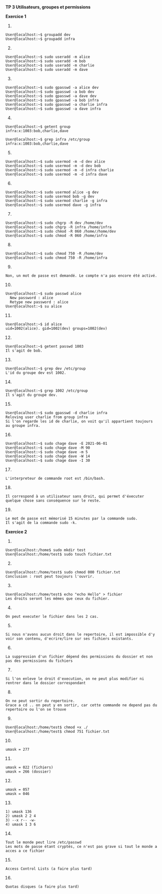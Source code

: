 **TP 3 Utilisateurs, groupes et permissions**

**Exercice 1**

1. 
```console
User@localhost:~$ groupadd dev
User@localhost:~$ groupadd infra
```
2. 
```console
User@localhost:~$ sudo useradd -m alice
User@localhost:~$ sudo useradd -m bob
User@localhost:~$ sudo useradd -m charlie
User@localhost:~$ sudo useradd -m dave
```
3.
```console
User@localhost:~$ sudo gpasswd -a alice dev
User@localhost:~$ sudo gpasswd -a bob dev
User@localhost:~$ sudo gpasswd -a dave dev
User@localhost:~$ sudo gpasswd -a bob infra
User@localhost:~$ sudo gpasswd -a charlie infra
User@localhost:~$ sudo gpasswd -a dave infra
```
4.
```console
User@localhost:~$ getent group
infra:x:1003:bob,charlie,dave

User@localhost:~$ grep infra /etc/group
infra:x:1003:bob,charlie,dave
```
5.
```console
User@localhost:~$ sudo usermod -m -d dev alice
User@localhost:~$ sudo usermod -m -d dev bob
User@localhost:~$ sudo usermod -m -d infra charlie
User@localhost:~$ sudo usermod -m -d infra dave
```
6.
```console
User@localhost:~$ sudo usermod alice -g dev
User@localhost:~$ sudo usermod bob -g dev
User@localhost:~$ sudo usermod charlie -g infra
User@localhost:~$ sudo usermod dave -g infra
```
7.
```console
User@localhost:~$ sudo chgrp -R dev /home/dev
User@localhost:~$ sudo chgrp -R infra /home/infra
User@localhost:~$ sudo chmod -R 060 /home//home/dev
User@localhost:~$ sudo chmod -R 060 /home/infra 
```
8.
```console
User@localhost:~$ sudo chmod 750 -R /home/dev
User@localhost:~$ sudo chmod 750 -R /home/infra
```
9.
```console
Non, un mot de passe est demandé. Le compte n'a pas encore été activé.
```
10.
```console
User@localhost:~$ sudo passwd alice
  New password : alice
  Retype new password : alice
User@localhost:~$ su alice
```
11.
```console
User@localhost:~$ id alice
uid=1002(alice). gid=1002(dev) groups=1002(dev)
```
12.
```console
User@localhost:~$ getent passwd 1003
Il s'agit de bob.
```
13.
```console
User@localhost:~$ grep dev /etc/group
L'id du groupe dev est 1002.
```
14.
```console
User@localhost:~$ grep 1002 /etc/group
Il s'agit du groupe dev.
```
15.
```console
User@localhost:~$ sudo gpasswd -d charlie infra
Reloving user charlie from group infra
Si l'on regarde les id de charlie, on voit qu'il appartient toujours au groupe infra.
```
16.
```console
User@localhost:~$ sudo chage dave -E 2021-06-01
User@localhost:~$ sudo chage dave -M 90 
User@localhost:~$ sudo chage dave -m 5
User@localhost:~$ sudo chage dave -W 14
User@localhost:~$ sudo chage dave -I 30
```
17.
```console
L'interpreteur de commande root est /bin/bash.
```
18.
```console
Il correspond à un utilisateur sans droit, qui permet d'éxecuter quelque chose sans conséquence sur le reste.
```
19.
```console
Le mot de passe est mémorisé 15 minutes par la commande sudo.
Il s'agit de la commande sudo -k.
```

**Exercice 2**

1. 
```console
User@localhost:/home$ sudo mkdir test
User@localhost:/home/test$ sudo touch fichier.txt
```
2. 
```console
User@localhost:/home/test$ sudo chmod 000 fichier.txt
Conclusion : root peut toujours l'ouvrir. 
```
3. 
```console
User@localhost:/home/test$ echo "echo Hello" > fichier
Les droits seront les mêmes que ceux du fichier.
```
4. 
```console
On peut executer le fichier dans les 2 cas.
```
5. 
```console
Si nous n'avons aucun droit dans le repertoire, il est impossible d'y voir son contenu, d'ecrire/lire sur ses fichiers existants.
```
6. 
```console
La suppression d'un fichier dépend des permissions du dossier et non pas des permissions du fichiers
```
7. 
```console
Si l'on enleve le droit d'execution, on ne peut plus modifier ni rentrer dans le dossier correspondant
```
8. 
```console
On ne peut sortir du repertoire.
Grace a cd .. on peut y en sortir, car cette commande ne depend pas du repertoire ou l'on se trouve
```
9. 
```console
User@localhost:/home/test$ chmod +x ./
User@localhost:/home/test$ chmod 751 fichier.txt
```
10. 
```console
umask = 277
```
11. 
```console
umask = 022 (fichiers)
umask = 266 (dossier)
```
12. 
```console
umask = 057
umask = 046
```
13. 
```console
1) umask 136
2) umask 2 2 4
3) --x r-- -w-
4) umask 1 3 6
```
14. 
```console
Tout le monde peut lire /etc/passwd
Les mots de passe étant cryptés, ce n'est pas grave si tout le monde a acces a ce fichier
```
15. 
```console
Access Control Lists (a faire plus tard)
```
16. 
```console
Quotas disques (a faire plus tard)
```
